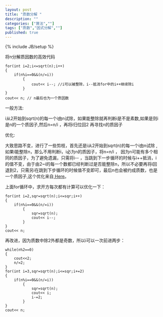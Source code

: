 ```yaml
---
layout: post
title: "质数分解 "
description: ""
categories: ["算法",""]
tags: ["质数","因式分解",""]
published: true
---
```

{% include JB/setup %}

将n分解质因数的高效代码

    for(int i=2;i<=sqrt(n);i++)  
    {
        if(n%i==0&&(n/=i))  
            {
                cout<< i--; //i可以被整除，i--抵消for中的i++继续除i
            }
    }
    cout<< n; // n最后也为一个质因数
 
一般方法:

i从2开始到sqrt(n)的每一个i由n试除，如果能整除就再判断i是不是素数,如果是则i是n的一个质因子,然后n=n/i ，再将i归位回2 再寻找n的质因子
 
优化:

大致思路不变，进行了一些剪枝，首先还是i从2开始到sqrt(n)的每一个i由n试除 ,如果i能整除n，那么不用判断i，i必为n的质因子，将n=n/i  ，
因为n可能有多个相同的质因子，为了避免遗漏，只需将i-- ，当跳到下一步循环的时候与i++抵消，i的值不变，由于由2~i的每一个数都已经判断过是否能整除n，所以不必要再将i回退到2，只需另i在跳到下步循环的时候值不变即可，最后n也会被约成质数，也是一个质因子,这个优化来自[ Here][1]。

上面for循环中，求开方每次都有计算可以优化一下：

    for(int i=2,sqr=sqrt(n);i<=sqr;i++)  
    {
        if(n%i==0&&(n/=i))  
            {
                sqr=sqrt(n);
                cout<< i--;
            }
    }
    cout<< n;  

再改进，因为质数中除2外都是奇数，所以i可以一次前进两步：

    while(n%2==0)
    {
        cout<<2;
        n/=2;
    }
    for(int i=3,sqr=sqrt(n);i<=sqr;i+=2)  
    {
        if(n%i==0&&(n/=i))  
            {
                sqr=sqrt(n);
                cout<< i;
                i-=2;
            }
    }
    cout<< n;  

  [1]: http://blog.csdn.net/xinghongduo/article/details/5809607